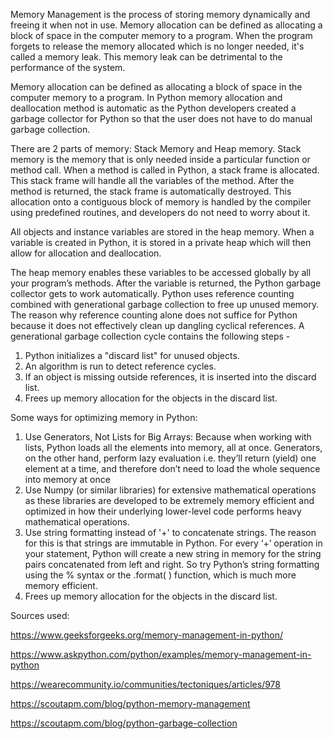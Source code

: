 Memory Management is the process of storing memory dynamically and freeing it when not in use. Memory allocation can be defined as allocating a block of space in the computer memory to a program.
When the program forgets to release the memory allocated which is no longer needed, it's called a memory leak. This memory leak can be detrimental to the performance of the system. 

Memory allocation can be defined as allocating a block of space in the computer memory to a program.
In Python memory allocation and deallocation method is automatic as the Python developers created a garbage collector for Python so that the user does not have to do manual garbage collection. 

There are 2 parts of memory: Stack Memory and Heap memory. Stack memory is the memory that is only needed inside a particular function or method call.  When a method is called in Python, a stack frame is allocated. This stack frame will handle all the variables of the method. After the method is returned, the stack frame is automatically destroyed. This allocation onto a contiguous block of memory is handled by the compiler using predefined routines, and developers do not need to worry about it.

All objects and instance variables are stored in the heap memory. When a variable is created in Python, it is stored in a private heap which will then allow for allocation and deallocation. 

The heap memory enables these variables to be accessed globally by all your program’s methods. After the variable is returned, the Python garbage collector gets to work automatically. 
Python uses reference counting combined with generational garbage collection to free up unused memory. The reason why reference counting alone does not suffice for Python because it does not effectively clean up dangling cyclical references. 
A generational garbage collection cycle contains the following steps -

1. Python initializes a "discard list" for unused objects.
2. An algorithm is run to detect reference cycles.
3. If an object is missing outside references, it is inserted into the discard list.
4. Frees up memory allocation for the objects in the discard list.

Some ways for optimizing memory in Python:
1. Use Generators, Not Lists for Big Arrays: Because when working with lists, Python loads all the elements into memory, all at once. Generators, on the other hand, perform lazy evaluation i.e. they’ll return (yield) one element at a time, and therefore don’t need to load the whole sequence into memory at once
2. Use Numpy (or similar libraries) for extensive mathematical operations as these libraries are developed to be extremely memory efficient and optimized in how their underlying lower-level code performs heavy mathematical operations.
3. Use string formatting instead of '+' to concatenate strings. The reason for this is that strings are immutable in Python. For every ‘+’ operation in your statement, Python will create a new string in memory for the string pairs concatenated from left and right. So try Python’s string formatting using the % syntax or the .format( ) function, which is much more memory efficient.
4. Frees up memory allocation for the objects in the discard list.

Sources used:

https://www.geeksforgeeks.org/memory-management-in-python/ 

https://www.askpython.com/python/examples/memory-management-in-python


https://wearecommunity.io/communities/tectoniques/articles/978

https://scoutapm.com/blog/python-memory-management

https://scoutapm.com/blog/python-garbage-collection
